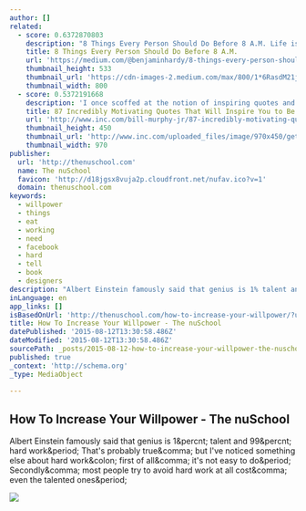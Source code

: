 ```yaml
---
author: []
related:
  - score: 0.6372870803
    description: "8 Things Every Person Should Do Before 8 A.M. Life is busy. It can feel impossible to move toward your dreams. If you have a full-time job and kids, it's even harder. How do you move forward?"
    title: 8 Things Every Person Should Do Before 8 A.M.
    url: 'https://medium.com/@benjaminhardy/8-things-every-person-should-do-before-8-a-m-cc0233e15c8d'
    thumbnail_height: 533
    thumbnail_url: 'https://cdn-images-2.medium.com/max/800/1*6RasdM21jcApKkiztyQtUQ.jpeg'
    thumbnail_width: 800
  - score: 0.5372191668
    description: 'I once scoffed at the notion of inspiring quotes and aphorisms. Then, I grew up a bit and shed some of my cynicism. I came to appreciate how reflecting on true words of wisdom can help you to develop a happier, more success-oriented mindset.'
    title: 87 Incredibly Motivating Quotes That Will Inspire You to Be Successful
    url: 'http://www.inc.com/bill-murphy-jr/87-incredibly-motivating-quotes-that-will-inspire-you-to-succeed.html'
    thumbnail_height: 450
    thumbnail_url: 'http://www.inc.com/uploaded_files/image/970x450/getty_468868827_970566970450047_60099.jpg'
    thumbnail_width: 970
publisher:
  url: 'http://thenuschool.com'
  name: The nuSchool
  favicon: 'http://d18jgsx8vuja2p.cloudfront.net/nufav.ico?v=1'
  domain: thenuschool.com
keywords:
  - willpower
  - things
  - eat
  - working
  - need
  - facebook
  - hard
  - tell
  - book
  - designers
description: "Albert Einstein famously said that genius is 1% talent and 99% hard work. That's probably true, but I've noticed something else about hard work: first of all, it's not easy to do. Secondly, most people try to avoid hard work at all cost, even the talented ones."
inLanguage: en
app_links: []
isBasedOnUrl: 'http://thenuschool.com/how-to-increase-your-willpower/?utm_source=designernews'
title: How To Increase Your Willpower - The nuSchool
datePublished: '2015-08-12T13:30:58.486Z'
dateModified: '2015-08-12T13:30:58.486Z'
sourcePath: _posts/2015-08-12-how-to-increase-your-willpower-the-nuschool.md
published: true
_context: 'http://schema.org'
_type: MediaObject

---
```

<article style=""><h1>How To Increase Your Willpower - The nuSchool</h1><p>Albert Einstein famously said that genius is 1&amp;percnt; talent and 99&amp;percnt; hard work&amp;period; That's probably true&amp;comma; but I've noticed something else about hard work&amp;colon; first of all&amp;comma; it's not easy to do&amp;period; Secondly&amp;comma; most people try to avoid hard work at all cost&amp;comma; even the talented ones&amp;period;</p><img src="http://d3i6t9ktpqo56g.cloudfront.net/wp-content/uploads/2015/05/willpower.jpg" /></article>